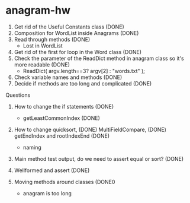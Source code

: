 # anagram-hw

1. Get rid of the Useful Constants class (DONE)
2. Composition for WordList inside Anagrams (DONE)
3. Read through methods (DONE)
    - Lost in WordList
4. Get rid of the first for loop in the Word class (DONE)
5. Check the parameter of the ReadDict method in anagram class so it's more readable (DONE)
    - ReadDict( argv.length==3? argv[2] : "words.txt" );
6. Check variable names and methods (DONE)
7. Decide if methods are too long and complicated (DONE)


Questions
1. How to change the if statements (DONE)
   - getLeastCommonIndex (DONE)
2. How to change quicksort, (DONE)
 MultiFieldCompare, (DONE)
 getEndIndex and rootIndexEnd (DONE)
   - naming
   
3. Main method test output, do we need to assert equal or sort? (DONE)

4. Wellformed and assert (DONE)

5. Moving methods around classes (DONE0
   - anagram is too long
